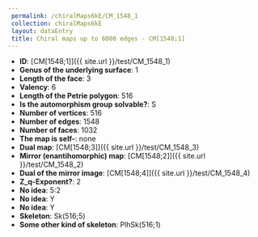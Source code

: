```yaml
--- 
 permalink: /chiralMaps6kE/CM_1548_1 
 collection: chiralMaps6kE
 layout: dataEntry
 title: Chiral maps up to 6000 edges - CM[1548;1]
---
```


- **ID**: [CM[1548;1]]({{ site.url }}/test/CM_1548_1)
- **Genus of the underlying surface**: 1
- **Length of the face**: 3
- **Valency**: 6
- **Length of the Petrie polygon**: 516
- **Is the automorphism group solvable?**: S
- **Number of vertices**: 516
- **Number of edges**: 1548
- **Number of faces**: 1032
- **The map is self-**: none
- **Dual map**: [CM[1548;3]]({{ site.url }}/test/CM_1548_3)
- **Mirror (enantihomorphic) map**: [CM[1548;2]]({{ site.url }}/test/CM_1548_2)
- **Dual of the mirror image**: [CM[1548;4]]({{ site.url }}/test/CM_1548_4)
- **Z_q-Exponent?**: 2
- **No idea**:  5:2
- **No idea**: Y
- **No idea**: Y
- **Skeleton**: Sk(516;5)
- **Some other kind of skeleton**: PlhSk(516;1)
